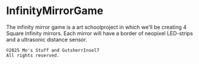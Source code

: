 # InfinityMirrorGame
The infinity mirror game is a art schoolproject in which we'll be creating 4 Square infinity mirrors. Each mirror will have a border of neopixel LED-strips and a ultrasonic distance sensor.

```
©2025 Mo's Stuff and GutsherrInsel7
All rights reserved.
```
